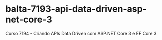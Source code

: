 # balta-7193-api-data-driven-asp-net-core-3
Curso 7194 - Criando APIs Data Driven com ASP.NET Core 3 e EF Core 3
